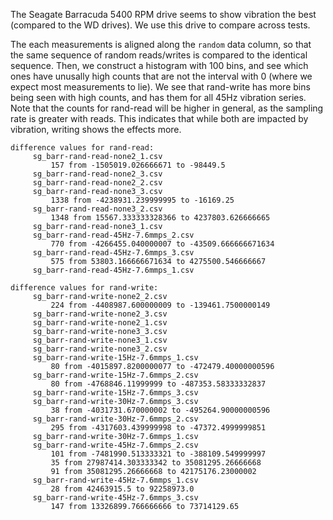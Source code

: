The Seagate Barracuda 5400 RPM drive seems to show vibration the best (compared
to the WD drives). We use this drive to compare across tests.

The each measurements is aligned along the `random` data column, so that the
same sequence of random reads/writes is compared to the identical sequence.
Then, we construct a histogram with 100 bins, and see which ones have unusally
high counts that are not the interval with 0 (where we expect most measurements
to lie). We see that rand-write has more bins being seen with high counts, and
has them for all 45Hz vibration series. Note that the counts for rand-read will
be higher in general, as the sampling rate is greater with reads. This indicates
that while both are impacted by vibration, writing shows the effects more.
```
difference values for rand-read:
	 sg_barr-rand-read-none2_1.csv
		 157 from -1505019.026666671 to -98449.5
	 sg_barr-rand-read-none2_3.csv
	 sg_barr-rand-read-none2_2.csv
	 sg_barr-rand-read-none3_3.csv
		 1338 from -4238931.239999995 to -16169.25
	 sg_barr-rand-read-none3_2.csv
		 1348 from 15567.333333328366 to 4237803.626666665
	 sg_barr-rand-read-none3_1.csv
	 sg_barr-rand-read-45Hz-7.6mmps_2.csv
		 770 from -4266455.040000007 to -43509.666666671634
	 sg_barr-rand-read-45Hz-7.6mmps_3.csv
		 575 from 53803.166666671634 to 4275500.546666667
	 sg_barr-rand-read-45Hz-7.6mmps_1.csv

difference values for rand-write:
	 sg_barr-rand-write-none2_2.csv
		 224 from -4408987.600000009 to -139461.7500000149
	 sg_barr-rand-write-none2_3.csv
	 sg_barr-rand-write-none2_1.csv
	 sg_barr-rand-write-none3_3.csv
	 sg_barr-rand-write-none3_1.csv
	 sg_barr-rand-write-none3_2.csv
	 sg_barr-rand-write-15Hz-7.6mmps_1.csv
		 80 from -4015897.8200000077 to -472479.40000000596
	 sg_barr-rand-write-15Hz-7.6mmps_2.csv
		 80 from -4768846.11999999 to -487353.58333332837
	 sg_barr-rand-write-15Hz-7.6mmps_3.csv
	 sg_barr-rand-write-30Hz-7.6mmps_3.csv
		 38 from -4031731.670000002 to -495264.90000000596
	 sg_barr-rand-write-30Hz-7.6mmps_2.csv
		 295 from -4317603.439999998 to -47372.4999999851
	 sg_barr-rand-write-30Hz-7.6mmps_1.csv
	 sg_barr-rand-write-45Hz-7.6mmps_2.csv
		 101 from -7481990.513333321 to -388109.549999997
		 35 from 27987414.303333342 to 35081295.26666668
		 91 from 35081295.26666668 to 42175176.23000002
	 sg_barr-rand-write-45Hz-7.6mmps_1.csv
		 28 from 42463915.5 to 92258973.0
	 sg_barr-rand-write-45Hz-7.6mmps_3.csv
		 147 from 13326899.766666666 to 73714129.65
```

